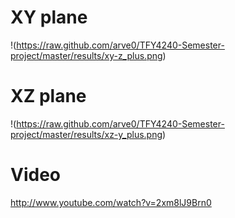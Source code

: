 XY plane
========
!(https://raw.github.com/arve0/TFY4240-Semester-project/master/results/xy-z_plus.png)


XZ plane
========
!(https://raw.github.com/arve0/TFY4240-Semester-project/master/results/xz-y_plus.png)


Video
=====
http://www.youtube.com/watch?v=2xm8lJ9Brn0
